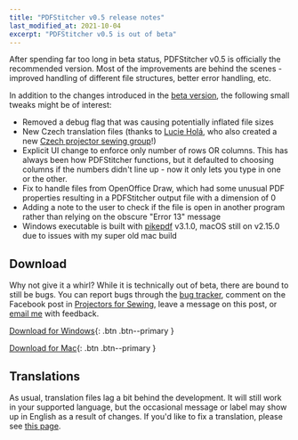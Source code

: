 ```yaml
---
title: "PDFStitcher v0.5 release notes"
last_modified_at: 2021-10-04
excerpt: "PDFStitcher v0.5 is out of beta"
---
```


After spending far too long in beta status, PDFStitcher v0.5 is officially the recommended version. Most of the improvements are behind the scenes - improved handling of different file structures, better error handling, etc.

In addition to the changes introduced in the [beta version](/v0.5-beta/), the following small tweaks might be of interest:

- Removed a debug flag that was causing potentially inflated file sizes
- New Czech translation files (thanks to [Lucie Holá](https://www.facebook.com/Nerdlenka-101673075579445), who also created a new [Czech projector sewing group](https://www.facebook.com/groups/668336430797317/)!)
- Explicit UI change to enforce only number of rows OR columns. This has always been how PDFStitcher functions, but it defaulted to choosing columns if the numbers didn't line up - now it only lets you type in one or the other.
- Fix to handle files from OpenOffice Draw, which had some unusual PDF properties resulting in a PDFStitcher output file with a dimension of 0
- Adding a note to the user to check if the file is open in another program rather than relying on the obscure "Error 13" message
- Windows executable is built with [pikepdf](https://github.com/pikepdf/pikepdf) v3.1.0, macOS still on v2.15.0 due to issues with my super old mac build

## Download

Why not give it a whirl? While it is technically out of beta, there are bound to still be bugs. You can report bugs through the [bug tracker](https://github.com/cfcurtis/pdfstitcher/issues), comment on the Facebook post in [Projectors for Sewing](https://www.facebook.com/groups/ProjectorsForSewing), leave a message on this post, or [email me](mailto:c.f.curtis@gmail.com) with feedback.

[<i class='fas fa-download'></i> Download for Windows](https://github.com/cfcurtis/pdfstitcher/releases/download/v0.5/pdfstitcher.exe){: .btn .btn--primary }

[<i class='fas fa-download'></i> Download for Mac](https://github.com/cfcurtis/pdfstitcher/releases/download/v0.5/PDFStitcher-Installer.dmg){: .btn .btn--primary }

## Translations

As usual, translation files lag a bit behind the development. It will still work in your supported language, but the occasional message or label may show up in English as a result of changes. If you'd like to fix a translation, please see [this page](/docs/translate/).